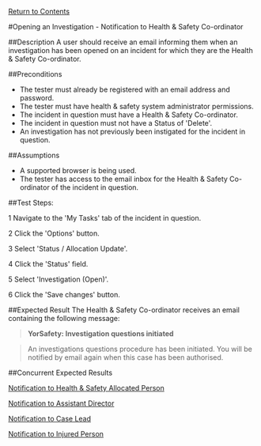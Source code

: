 [Return to Contents](https://github.com/infojam-james/test-cases/blob/master/Contents.md)

#Opening an Investigation - Notification to Health & Safety Co-ordinator

##Description
A user should receive an email informing them when an investigation has been opened on an incident for which they are the Health & Safety Co-ordinator.

##Preconditions 
+ The tester must already be registered with an email address and password.
+ The tester must have health & safety system administrator permissions.
+ The incident in question must have a Health & Safety Co-ordinator.
+ The incident in question must not have a Status of 'Delete'.
+ An investigation has not previously been instigated for the incident in question.

##Assumptions
+ A supported browser is being used.
+ The tester has access to the email inbox for the Health & Safety Co-ordinator of the incident in question.

##Test Steps:

1 Navigate to the 'My Tasks' tab of the incident in question.

2 Click the 'Options' button.

3 Select 'Status / Allocation Update'.

4 Click the 'Status' field.

5 Select 'Investigation (Open)'.

6 Click the 'Save changes' button.

##Expected Result
The Health & Safety Co-ordinator receives an email containing the following message:

>**YorSafety: Investigation questions initiated**

>An investigations questions procedure has been initiated.  You will be notified by email again when this case has been authorised.  

##Concurrent Expected Results

[Notification to Health & Safety Allocated Person](https://github.com/infojam-james/test-cases/blob/master/Investigations/Opening-an-Investigation/investigations-1.md)

[Notification to Assistant Director](https://github.com/infojam-james/test-cases/blob/master/Investigations/Opening-an-Investigation/investigations-2.md)

[Notification to Case Lead](https://github.com/infojam-james/test-cases/blob/master/Investigations/Opening-an-Investigation/investigations-5.md)

[Notification to Injured Person](https://github.com/infojam-james/test-cases/blob/master/Investigations/Opening-an-Investigation/investigations-6.md)
